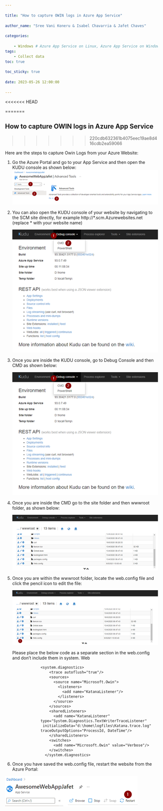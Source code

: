 ```yaml
---

title: "How to capture OWIN logs in Azure App Service"

author_name: "Sree Vani Koneru & Isabel Chavarria & Jafet Chaves"

categories:

    - Windows # Azure App Service on Linux, Azure App Service on Windows
tags:
    - Collect data
toc: true

toc_sticky: true

date: 2023-05-26 12:00:00

---
```


<<<<<<< HEAD

=======
## How to capture OWIN logs in Azure App Service
>>>>>>> 220cdb632361b4075eec19ae8d416cdb2ea59066

Here are the steps to capture Owin Logs from your Azure Website:

1. Go the Azure Portal and go to your App Service and then open the KUDU console as shown below:
![flow](/media/2021/owin/01.png)

2. You can also open the KUDU console of your website by navigating to the SCM site directly, for example http://*.scm.Azurewebsites.net (replace * with your website name) 

    ![flow](/media/2021/owin/02.png)

3. Once you are inside the KUDU console, go to Debug Console and then CMD as shown below:

    ![flow](/media/2021/owin/02.png)


4. Once you are inside the CMD go to the site folder and then wwwroot folder, as shown below:

    ![flow](/media/2021/owin/03.png)

5. Once you are within the wwwroot folder, locate the web.config file and click the pencil icon to edit the file:

    ![flow](/media/2021/owin/04.png)

    Please place the below code as a separate section in the web.config  and don’t include them in system. Web
  
                    <system.diagnostics>
                        <trace autoflush="true"/>
                        <sources>
                          <source name="Microsoft.Owin">
                            <listeners>
                              <add name="KatanaListener"/>
                            </listeners>
                          </source>
                        </sources>
                        <sharedListeners>
                          <add name="KatanaListener" 
                    type="System.Diagnostics.TextWriterTraceListener"
                     initializeData="d:\home\logfiles\Katana.trace.log"
                    traceOutputOptions="ProcessId, DateTime"/>
                        </sharedListeners>
                        <switches>
                          <add name="Microsoft.Owin" value="Verbose"/>
                        </switches>
                      </system.diagnostics> 

6. Once you have saved the web.config file, restart the website from the Azure Portal:

![flow](/media/2021/owin/05.png)
